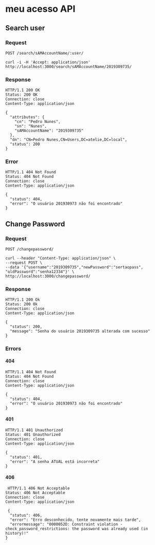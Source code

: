 # meu acesso API

## Search user

### Request

`POST /search/sAMAccountName/:user/`

    curl -i -H 'Accept: application/json' http://localhost:3000/search/sAMAccountName/2019309735/

### Response

    HTTP/1.1 200 OK
    Status: 200 OK
    Connection: close
    Content-Type: application/json

    {
      "attributes": {
        "cn": "Pedro Nunes",
        "sn": "Nunes",
        "sAMAccountName": "2019309735"
      },
      "dn": "CN=Pedro Nunes,CN=Users,DC=atelie,DC=local",
      "status": 200
    }

### Error

    HTTP/1.1 404 Not Found
    Status: 404 Not Found
    Connection: close
    Content-Type: application/json

    {
      "status": 404,
      "error": "O usuário 201930973 não foi encontrado"
    }
    

## Change Password

### Request

`POST /changepassword/`

    curl --header "Content-Type: application/json" \
    --request POST \
    --data '{"username":"2019309735","newPassword":"sertaopass", "oldPassword":"senha12334"}' \
    http://localhost:3000/changepassword/

### Response

    HTTP/1.1 200 Ok
    Status: 200 Ok
    Connection: close
    Content-Type: application/json

    {
      "status": 200,
      "message": "Senha do usuário 2019309735 alterada com sucesso"
    }
    
### Errors

#### 404

    HTTP/1.1 404 Not Found
    Status: 404 Not Found
    Connection: close
    Content-Type: application/json

    {
      "status": 404,
      "error": "O usuário 201930973 não foi encontrado"
    }
    
 #### 401
 
 
    HTTP/1.1 401 Unauthorized
    Status: 401 Unauthorized
    Connection: close
    Content-Type: application/json

    {
      "status": 401,
      "error": "A senha ATUAL está incorreta"
    }
 
  #### 406
 
     HTTP/1.1 406 Not Acceptable
    Status: 406 Not Acceptable
    Connection: close
    Content-Type: application/json

     {
      "status": 406,
      "error": "Erro desconhecido, tente novamente mais tarde",
      "errormessage": "0000052D: Constraint violation - check_password_restrictions: the password was already used (in history)!"
    }
  
